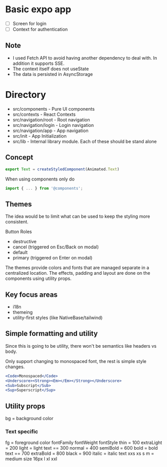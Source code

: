 # Basic expo app

- [ ] Screen for login
- [ ] Context for authentication

## Note

- I used Fetch API to avoid having another dependency to deal with. In addition it supports SSE.
- The context itself does not useState
- The data is persisted in AsyncStorage

# Directory

- src/components - Pure UI components
- src/contexts - React Contexts
- src/navigation/root - Root navigation
- src/navigation/login - Login navigation
- src/navigation/app - App navigation
- src/init - App Initialization
- src/lib - Internal library module. Each of these should be stand alone

## Concept

```typescript
export Text = createStyledComponent(Animated.Text)
```

When using components only do

```typescript
import { ... } from '@components';
```

## Themes

The idea would be to limit what can be used to keep the styling more consistent.

Button Roles

- destructive
- cancel (triggered on Esc/Back on modal)
- default
- primary (triggered on Enter on modal)

The themes provide colors and fonts that are managed separate in a centralized location.
The effects, padding and layout are done on the components using utility props.

## Key focus areas

- i18n
- themeing
- utility-first styles (like NativeBase/tailwind)

## Simple formatting and utility

Since this is going to be utility, there won't be semantics like headers vs body.

Only support changing to monospaced font, the rest is simple style changes.

```jsx
<Code>Monospaced</Code>
<Underscore><Strong><Em></Em></Strong></Underscore>
<Sub>Subscript</Sub>
<Sup>Superscript</Sup>
```


## Utility props

bg = background color

### Text specific

fg = foreground color
fontFamily
fontWeight
fontStyle
thin = 100
extraLight = 200
light = light text == 300
normal = 400
semiBold = 600
bold = bold text == 700
extraBold = 800
black = 900
italic = italic text
xxs 
xs
s
m = medium size 16px
l
xl
xxl

